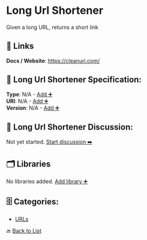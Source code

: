 # Long Url Shortener

Given a long URL, returns a short link

##  🔗 Links
**Docs / Website**: https://cleanuri.com/

## 🧬 Long Url Shortener Specification:
**Type**: N/A - [Add ➕](https://github.com/apis-list/apis-list/edit/main/apis/long-url-shortener/long-url-shortener.yaml)  
**URI**: N/A - [Add ➕](https://github.com/apis-list/apis-list/edit/main/apis/long-url-shortener/long-url-shortener.yaml)  
**Version**: N/A - [Add ➕](https://github.com/apis-list/apis-list/edit/main/apis/long-url-shortener/long-url-shortener.yaml)

## 💬 Long Url Shortener Discussion:
Not yet started. [Start discussion ➡️](https://github.com/apis-list/apis-list/discussions/new)

## 🗂️ Libraries

No libraries added. [Add library ➕](https://github.com/apis-list/apis-list/edit/main/apis/long-url-shortener/long-url-shortener.yaml)    


## 🗄️ Categories:
- [URLs](https://github.com/apis-list/apis-list#urls-)

🔙  [Back to List](https://github.com/apis-list/apis-list)
